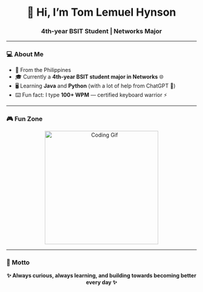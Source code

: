 <h1 align="center">👋 Hi, I’m Tom Lemuel Hynson</h1>
<h3 align="center"> 4th-year BSIT Student | Networks Major </h3>

---

### 💻 About Me
- 📍 From the Philippines 
- 🎓 Currently a **4th-year BSIT student major in Networks** 🌐  
- 🖥️ Learning **Java** and **Python** (with a lot of help from ChatGPT 🤝)  
- ⌨️ Fun fact: I type **100+ WPM** — certified keyboard warrior ⚡  

---

### 🎮 Fun Zone
<p align="center">
  <img src="https://media.giphy.com/media/qgQUggAC3Pfv687qPC/giphy.gif" width="300" alt="Coding Gif"/>  
</p>

---

### 🌟 Motto
<p align="center"><b>✨ Always curious, always learning, and building towards becoming better every day ✨</b></p>
